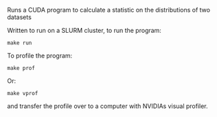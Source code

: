 Runs a CUDA program to calculate a statistic on the distributions of two datasets

Written to run on a SLURM cluster, to run the program:

	make run

To profile the program:

	make prof

Or:

	make vprof

and transfer the profile over to a computer with NVIDIAs visual profiler.
